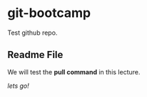 # git-bootcamp
Test github repo.
## Readme File
We will test the **pull command** in this lecture.

*lets go!*
